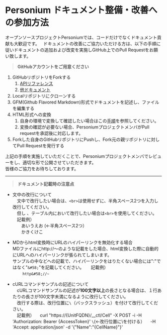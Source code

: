 # Personium ドキュメント整備・改善への参加方法  
オープンソースプロジェクトPersoniumでは、コードだけでなくドキュメント貢献も大歓迎です。  
ドキュメントの改善にご協力いただける方は、以下の手順に従いドキュメントの追加および改変を実施しGitHub上でのPull Requestをお願い致します。  

> __GitHubアカウントをご用意ください__

1. GitHubリポジトリをForkする
    1. [APIリファレンス](https://github.com/personium/api-references)
    1. [他ドキュメント](https://github.com/personium/docs)
1. Localリポジトリにクローンする
1. GFM(Github Flavored Markdown)形式でドキュメントを記述し、ファイルを編集する
1. HTML形式への変換  
    1. 自身の環境で変換して確認したい場合はこの[手順](https://gist.github.com/dixonsiu/28c473f93722e586e6d53b035923967c)を参照してください。  
    1. 変換の確認が必要ない場合、PersoniumプロジェクトメンバがPull requestを承認後に対応します。  
1. Forkした自身のGitHubリポジトリにPushし、Fork元の親リポジトリに対してPull Requestを発行する

上記の手順を実施していただくことで、Personiumプロジェクトメンバでレビューをし、適切な形で公開させていただきます。  
皆様のご協力をお待ちしております。  


***

> __ドキュメント記載時の注意点__

 * 文中の改行について  
　文中で改行したい場合は、`<br>`は使用せずに、半角スペース2つを入力し改行してください。  
　但し 、テーブル内において改行したい場合は`<br>`を使用してください。  
　記載例）  
　　あいうえお  (←半角スペース2つ）  
　　かきくけこ

 *  MDからhtml変換時にURLのハイパーリンクを無効化する場合  
    MDファイルにhttp&#58;//～のような記載をした場合、html変換した際に自動的にURLへのハイパーリンクが張られてしまいます。  
    サンプルの中などへの記載で、ハイパーリンクをはりたくない場合には":"ではなく"`&#58;`"を記載してください。
　 記載例）  
　　 `http&#58;//~`

 * cURLコマンドサンプルの記述について  
　cURLコマンドサンプルの記述が**100文字以上**の長さとなる場合は、１行あたりの長さが100文字未満になるように改行してください。  
　改行する際は、改行位置に`\`（バックスラッシュ）を付けて改行してください。  
　記載例）
　curl "https&#58;//{UnitFQDN}/__ctl/Cell" -X POST -i -H 'Authorization: Bearer {AccessToken}' `\`(←改行位置に\を付ける）
　-H 'Accept: application/json' -d '{"Name":"{CellName}"}'

